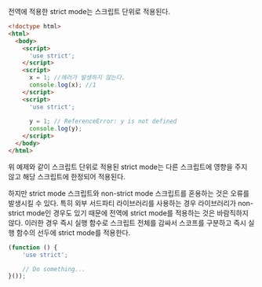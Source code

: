 전역에 적용한 strict mode는 스크립트 단위로 적용된다.

```html
<!doctype html>  
<html>  
  <body>  
    <script>  
      'use strict';  
    </script>  
    <script>  
      x = 1; //에러가 발생하지 않는다.  
      console.log(x); //1  
    </script>  
    <script>  
      'use strict';  
        
      y = 1; // ReferenceError: y is not defined  
      console.log(y);  
    </script>  
  </body>  
</html>
```

위 예제와 같이 스크립트 단위로 적용된 strict mode는 다른 스크립트에 영향을 주지 않고 해당 스크립트에 한정되어 적용된다.

하지만 strict mode 스크립트와 non-strict mode 스크립트를 혼용하는 것은 오류를 발생시킬 수 있다. 특히 외부 서드파티 라이브러리를 사용하는 경우 라이브러리가 non-strict mode인 경우도 있기 때문에 전역에 strict mode를 적용하는 것은 바람직하지 않다. 이러한 경우 즉시 실행 함수로 스크립트 전체를 감싸서 스코프를 구분하고 즉시 실행 함수의 선두에 strict mode를 적용한다.

```javascript
(function () {
	'use strict';

	// Do something...
}());
```
